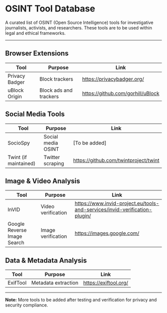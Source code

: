 # OSINT Tool Database

A curated list of OSINT (Open Source Intelligence) tools for investigative journalists, activists, and researchers. These tools are to be used within legal and ethical frameworks.

---

## Browser Extensions
| Tool                          | Purpose                          | Link                                      |
|-------------------------------|----------------------------------|-------------------------------------------|
| Privacy Badger                 | Block trackers                    | https://privacybadger.org/                |
| uBlock Origin                  | Block ads and trackers            | https://github.com/gorhill/uBlock         |

## Social Media Tools
| Tool                          | Purpose                          | Link                                      |
|-------------------------------|----------------------------------|-------------------------------------------|
| SocioSpy                       | Social media OSINT                | [To be added]                             |
| Twint (if maintained)          | Twitter scraping                  | https://github.com/twintproject/twint     |

## Image & Video Analysis
| Tool                          | Purpose                          | Link                                      |
|-------------------------------|----------------------------------|-------------------------------------------|
| InVID                         | Video verification                | https://www.invid-project.eu/tools-and-services/invid-verification-plugin/ |
| Google Reverse Image Search  | Image verification                | https://images.google.com/                |

## Data & Metadata Analysis
| Tool                          | Purpose                          | Link                                      |
|-------------------------------|----------------------------------|-------------------------------------------|
| ExifTool                      | Metadata extraction               | https://exiftool.org/                     |

---

**Note:** More tools to be added after testing and verification for privacy and security compliance.